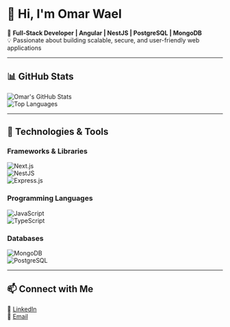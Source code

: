 # 👋 Hi, I'm Omar Wael

🚀 **Full-Stack Developer | Angular | NestJS | PostgreSQL | MongoDB**  
💡 Passionate about building scalable, secure, and user-friendly web applications

---

## 📊 GitHub Stats  
![Omar's GitHub Stats](https://github-readme-stats.vercel.app/api?username=OmarAboelnaga121&show_icons=true&theme=dark)  
![Top Languages](https://github-readme-stats.vercel.app/api/top-langs/?username=OmarAboelnaga121&layout=compact&theme=dark)

---

## 🔧 Technologies & Tools

### Frameworks & Libraries  
![Next.js](https://img.shields.io/badge/Next.js-333?style=flat-square&logo=next.js&logoColor=white)  
![NestJS](https://img.shields.io/badge/NestJS-E0234E?style=flat-square&logo=nestjs&logoColor=white)  
![Express.js](https://img.shields.io/badge/Express.js-000000?style=flat-square&logo=express&logoColor=white)

### Programming Languages  
![JavaScript](https://img.shields.io/badge/JavaScript-F7DF1E?style=flat-square&logo=javascript&logoColor=black)  
![TypeScript](https://img.shields.io/badge/TypeScript-3178C6?style=flat-square&logo=typescript&logoColor=white)

### Databases  
![MongoDB](https://img.shields.io/badge/MongoDB-47A248?style=flat-square&logo=mongodb&logoColor=white)  
![PostgreSQL](https://img.shields.io/badge/PostgreSQL-336791?style=flat-square&logo=postgresql&logoColor=white)

---

## 📫 Connect with Me  
💬 [LinkedIn](https://www.linkedin.com/in/omar-aboelnaga-66522a343/)  
📧 [Email](mailto:omaraboelnaga121@gmail.com)
